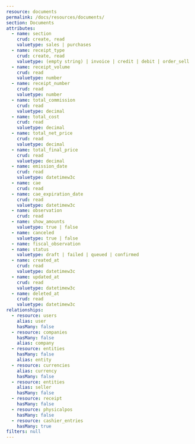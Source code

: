 ```yaml
---
resource: documents
permalink: /docs/resources/documents/
section: Documents
attributes:
  - name: section
    crud: create, read
    valuetype: sales | purchases
  - name: receipt_type
    crud: create, read
    valuetype: (empty string) | invoice | credit | debit | order_sell | order_buy | quotation | zeta
  - name: receipt_volume
    crud: read
    valuetype: number
  - name: receipt_number
    crud: read
    valuetype: number
  - name: total_commission
    crud: read
    valuetype: decimal
  - name: total_cost
    crud: read
    valuetype: decimal
  - name: total_net_price
    crud: read
    valuetype: decimal
  - name: total_final_price
    crud: read
    valuetype: decimal
  - name: emission_date
    crud: read
    valuetype: datetimew3c
  - name: cae
    crud: read
  - name: cae_expiration_date
    crud: read
    valuetype: datetimew3c
  - name: observation
    crud: read
  - name: show_amounts
    valuetype: true | false
  - name: canceled
    valuetype: true | false
  - name: fiscal_observation
  - name: status
    valuetype: draft | failed | queued | confirmed
  - name: created_at
    crud: read
    valuetype: datetimew3c
  - name: updated_at
    crud: read
    valuetype: datetimew3c
  - name: deleted_at
    crud: read
    valuetype: datetimew3c
relationships:
  - resource: users
    alias: user
    hasMany: false
  - resource: companies
    hasMany: false
    alias: company
  - resource: entities
    hasMany: false
    alias: entity
  - resource: currencies
    alias: currency
    hasMany: false
  - resource: entities
    alias: seller
    hasMany: false
  - resource: receipt
    hasMany: false
  - resource: physicalpos
    hasMany: false
  - resource: cashier_entries
    hasMany: true
filters: null
---
```

